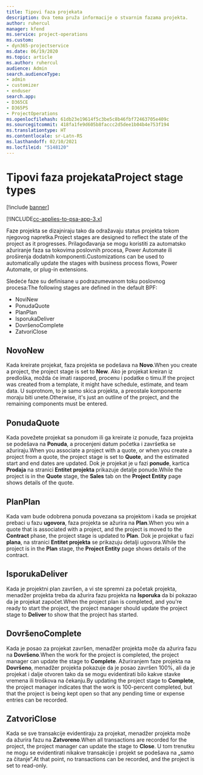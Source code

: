 ```yaml
---
title: Tipovi faza projekata
description: Ova tema pruža informacije o stvarnim fazama projekta.
author: ruhercul
manager: kfend
ms.service: project-operations
ms.custom:
- dyn365-projectservice
ms.date: 06/19/2020
ms.topic: article
ms.author: ruhercul
audience: Admin
search.audienceType:
- admin
- customizer
- enduser
search.app:
- D365CE
- D365PS
- ProjectOperations
ms.openlocfilehash: 61db23e19614f5c3be5c8b46fbf72463705e409c
ms.sourcegitcommit: 418fa1fe9d605b8faccc2d5dee1b04b4e753f194
ms.translationtype: HT
ms.contentlocale: sr-Latn-RS
ms.lasthandoff: 02/10/2021
ms.locfileid: "5148120"
---
```

# <a name="project-stage-types"></a><span data-ttu-id="8e4ac-103">Tipovi faza projekata</span><span class="sxs-lookup"><span data-stu-id="8e4ac-103">Project stage types</span></span> 

[!include [banner](../includes/psa-now-project-operations.md)]

[!INCLUDE[cc-applies-to-psa-app-3.x](../includes/cc-applies-to-psa-app-3x.md)]

<span data-ttu-id="8e4ac-104">Faze projekta se dizajniraju tako da odražavaju status projekta tokom njegovog napretka.</span><span class="sxs-lookup"><span data-stu-id="8e4ac-104">Project stages are designed to reflect the state of the project as it progresses.</span></span> <span data-ttu-id="8e4ac-105">Prilagođavanja se mogu koristiti za automatsko ažuriranje faza sa tokovima poslovnih procesa, Power Automate ili proširenja dodatnih komponenti.</span><span class="sxs-lookup"><span data-stu-id="8e4ac-105">Customizations can be used to automatically update the stages with business process flows, Power Automate, or plug-in extensions.</span></span>

<span data-ttu-id="8e4ac-106">Sledeće faze su definisane u podrazumevanom toku poslovnog procesa:</span><span class="sxs-lookup"><span data-stu-id="8e4ac-106">The following stages are defined in the default BPF:</span></span>

- <span data-ttu-id="8e4ac-107">Novi</span><span class="sxs-lookup"><span data-stu-id="8e4ac-107">New</span></span>
- <span data-ttu-id="8e4ac-108">Ponuda</span><span class="sxs-lookup"><span data-stu-id="8e4ac-108">Quote</span></span>
- <span data-ttu-id="8e4ac-109">Plan</span><span class="sxs-lookup"><span data-stu-id="8e4ac-109">Plan</span></span>
- <span data-ttu-id="8e4ac-110">Isporuka</span><span class="sxs-lookup"><span data-stu-id="8e4ac-110">Deliver</span></span>
- <span data-ttu-id="8e4ac-111">Dovršeno</span><span class="sxs-lookup"><span data-stu-id="8e4ac-111">Complete</span></span>
- <span data-ttu-id="8e4ac-112">Zatvori</span><span class="sxs-lookup"><span data-stu-id="8e4ac-112">Close</span></span> 

## <a name="new"></a><span data-ttu-id="8e4ac-113">Novo</span><span class="sxs-lookup"><span data-stu-id="8e4ac-113">New</span></span>

<span data-ttu-id="8e4ac-114">Kada kreirate projekat, faza projekta se podešava na **Novo**.</span><span class="sxs-lookup"><span data-stu-id="8e4ac-114">When you create a project, the project stage is set to **New**.</span></span> <span data-ttu-id="8e4ac-115">Ako je projekat kreiran iz predloška, možda će imati raspored, procenu i podatke o timu.</span><span class="sxs-lookup"><span data-stu-id="8e4ac-115">If the project was created from a template, it might have schedule, estimate, and team data.</span></span> <span data-ttu-id="8e4ac-116">U suprotnom, to je samo skica projekta, a preostale komponente moraju biti unete.</span><span class="sxs-lookup"><span data-stu-id="8e4ac-116">Otherwise, it's just an outline of the project, and the remaining components must be entered.</span></span>

## <a name="quote"></a><span data-ttu-id="8e4ac-117">Ponuda</span><span class="sxs-lookup"><span data-stu-id="8e4ac-117">Quote</span></span>

<span data-ttu-id="8e4ac-118">Kada povežete projekat sa ponudom ili ga kreirate iz ponude, faza projekta se podešava na **Ponuda**, a procenjeni datum početka i završetka se ažuriraju.</span><span class="sxs-lookup"><span data-stu-id="8e4ac-118">When you associate a project with a quote, or when you create a project from a quote, the project stage is set to **Quote**, and the estimated start and end dates are updated.</span></span> <span data-ttu-id="8e4ac-119">Dok je projekat je u fazi **ponude**, kartica **Prodaja** na stranici **Entitet projekta** prikazuje detalje ponude.</span><span class="sxs-lookup"><span data-stu-id="8e4ac-119">While the project is in the **Quote** stage, the **Sales** tab on the **Project Entity** page shows details of the quote.</span></span>

## <a name="plan"></a><span data-ttu-id="8e4ac-120">Plan</span><span class="sxs-lookup"><span data-stu-id="8e4ac-120">Plan</span></span>

<span data-ttu-id="8e4ac-121">Kada vam bude odobrena ponuda povezana sa projektom i kada se projekat prebaci u fazu **ugovora**, faza projekta se ažurira na **Plan**.</span><span class="sxs-lookup"><span data-stu-id="8e4ac-121">When you win a quote that is associated with a project, and the project is moved to the **Contract** phase, the project stage is updated to **Plan**.</span></span> <span data-ttu-id="8e4ac-122">Dok je projekat u fazi **plana**, na stranici **Entitet projekta** se prikazuju detalji ugovora.</span><span class="sxs-lookup"><span data-stu-id="8e4ac-122">While the project is in the **Plan** stage, the **Project Entity** page shows details of the contract.</span></span>

## <a name="deliver"></a><span data-ttu-id="8e4ac-123">Isporuka</span><span class="sxs-lookup"><span data-stu-id="8e4ac-123">Deliver</span></span>

<span data-ttu-id="8e4ac-124">Kada je projektni plan završen, a vi ste spremni za početak projekta, menadžer projekta treba da ažurira fazu projekta na **Isporuka** da bi pokazao da je projekat započet.</span><span class="sxs-lookup"><span data-stu-id="8e4ac-124">When the project plan is completed, and you're ready to start the project, the project manager should update the project stage to **Deliver** to show that the project has started.</span></span>

## <a name="complete"></a><span data-ttu-id="8e4ac-125">Dovršeno</span><span class="sxs-lookup"><span data-stu-id="8e4ac-125">Complete</span></span> 

<span data-ttu-id="8e4ac-126">Kada je posao za projekat završen, menadžer projekta može da ažurira fazu na **Dovršeno**.</span><span class="sxs-lookup"><span data-stu-id="8e4ac-126">When the work for the project is completed, the project manager can update the stage to **Complete**.</span></span> <span data-ttu-id="8e4ac-127">Ažuriranjem faze projekta na **Dovršeno**, menadžer projekta pokazuje da je posao završen 100%, ali da je projekat i dalje otvoren tako da se mogu evidentirati bilo kakve stavke vremena ili troškova na čekanju.</span><span class="sxs-lookup"><span data-stu-id="8e4ac-127">By updating the project stage to **Complete**, the project manager indicates that the work is 100-percent completed, but that the project is being kept open so that any pending time or expense entries can be recorded.</span></span>

## <a name="close"></a><span data-ttu-id="8e4ac-128">Zatvori</span><span class="sxs-lookup"><span data-stu-id="8e4ac-128">Close</span></span>

<span data-ttu-id="8e4ac-129">Kada se sve transakcije evidentiraju za projekat, menadžer projekta može da ažurira fazu na **Zatvoreno**.</span><span class="sxs-lookup"><span data-stu-id="8e4ac-129">When all transactions are recorded for the project, the project manager can update the stage to **Close**.</span></span> <span data-ttu-id="8e4ac-130">U tom trenutku ne mogu se evidentirati nikakve transakcije i projekt se podešava na „samo za čitanje“.</span><span class="sxs-lookup"><span data-stu-id="8e4ac-130">At that point, no transactions can be recorded, and the project is set to read-only.</span></span>

